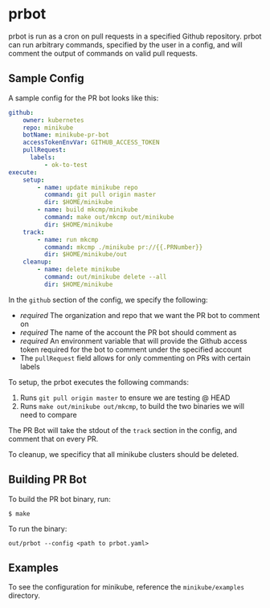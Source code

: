 # prbot

prbot is run as a cron on pull requests in a specified Github repository.
prbot can run arbitrary commands, specified by the user in a config, and will comment the output of commands on valid pull requests.

## Sample Config
A sample config for the PR bot looks like this:

```yaml
github:
    owner: kubernetes
    repo: minikube
    botName: minikube-pr-bot
    accessTokenEnvVar: GITHUB_ACCESS_TOKEN
    pullRequest:
      labels:
          - ok-to-test
execute:
    setup:
        - name: update minikube repo
          command: git pull origin master
          dir: $HOME/minikube
        - name: build mkcmp/minikube
          command: make out/mkcmp out/minikube
          dir: $HOME/minikube
    track:
        - name: run mkcmp
          command: mkcmp ./minikube pr://{{.PRNumber}}
          dir: $HOME/minikube/out
    cleanup:
        - name: delete minikube
          command: out/minikube delete --all
          dir: $HOME/minikube

```
In the `github` section of the config, we specify the following:
- *required* The organization and repo that we want the PR bot to comment on
- *required* The name of the account the PR bot should comment as
- *required* An environment variable that will provide the Github access token required for the bot to comment under the specified account
- The `pullRequest` field allows for only commenting on PRs with certain labels


To setup, the prbot executes the following commands:

1. Runs `git pull origin master` to ensure we are testing @ HEAD
1. Runs `make out/minikube out/mkcmp`, to build the two binaries we will need to compare

The PR Bot will take the stdout of the `track` section in the config, and comment that on every PR.

To cleanup, we specificy that all minikube clusters should be deleted.

## Building PR Bot
To build the PR bot binary, run:

```
$ make
```

To run the binary:

```
out/prbot --config <path to prbot.yaml>
```

## Examples
To see the configuration for minikube, reference the `minikube/examples` directory.
